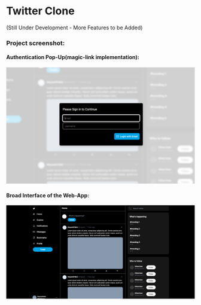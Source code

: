 # Twitter Clone
(Still Under Development - More Features to be Added)

### Project screenshot:

#### Authentication Pop-Up(magic-link implementation):
![screenshot](demo/Authentication.png)

#### Broad Interface of the Web-App:
![screenshot](demo/InterfaceStructure.png)


